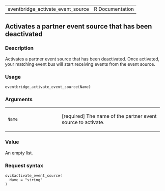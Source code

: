 <table style="width: 100%;">
<tbody>
<tr class="odd">
<td>eventbridge_activate_event_source</td>
<td style="text-align: right;">R Documentation</td>
</tr>
</tbody>
</table>

## Activates a partner event source that has been deactivated

### Description

Activates a partner event source that has been deactivated. Once
activated, your matching event bus will start receiving events from the
event source.

### Usage

    eventbridge_activate_event_source(Name)

### Arguments

<table>
<colgroup>
<col style="width: 35%" />
<col style="width: 65%" />
</colgroup>
<tbody>
<tr class="odd">
<td><code id="eventbridge_activate_event_source_:_Name">Name</code></td>
<td><p>[required] The name of the partner event source to
activate.</p></td>
</tr>
</tbody>
</table>

### Value

An empty list.

### Request syntax

    svc$activate_event_source(
      Name = "string"
    )
